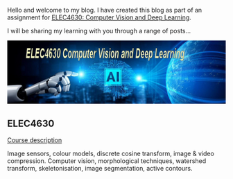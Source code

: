 Hello and welcome to my blog. I have created this blog as part of an assignment for [ELEC4630: Computer Vision and Deep Learning](https://my.uq.edu.au/programs-courses/course.html?course_code=ELEC4630). 

I will be sharing my learning with you through a range of posts...

![Image of ELEC4630](images/ELEC4630.jpeg)

## ELEC4630

<ins>Course description</ins>

Image sensors, colour models, discrete cosine transform, image & video compression. Computer vision, morphological techniques, watershed transform, skeletonisation, image segmentation, active contours.
